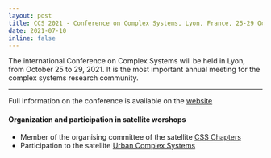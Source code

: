 ```yaml
---
layout: post
title: CCS 2021 - Conference on Complex Systems, Lyon, France, 25-29 October 2021
date: 2021-07-10
inline: false
---
```


The international Conference on Complex Systems will be held in Lyon, from October 25 to 29, 2021. It is the most important annual meeting for the complex systems research community.

***

Full information on the conference is available on the [website](https://ccs2021.univ-lyon1.fr/#HOME)

#### Organization and participation in satellite worshops
* Member of the organising committee of the satellite [CSS Chapters](https://compsysfrance.wixsite.com/chapters)
* Participation to the satellite [Urban Complex Systems](https://urbcompsys.github.io/)



